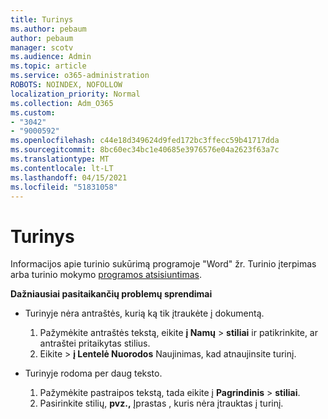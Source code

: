 ```yaml
---
title: Turinys
ms.author: pebaum
author: pebaum
manager: scotv
ms.audience: Admin
ms.topic: article
ms.service: o365-administration
ROBOTS: NOINDEX, NOFOLLOW
localization_priority: Normal
ms.collection: Adm_O365
ms.custom:
- "3042"
- "9000592"
ms.openlocfilehash: c44e18d349624d9fed172bc3ffecc59b41717dda
ms.sourcegitcommit: 8bc60ec34bc1e40685e3976576e04a2623f63a7c
ms.translationtype: MT
ms.contentlocale: lt-LT
ms.lasthandoff: 04/15/2021
ms.locfileid: "51831058"
---
```

# <a name="table-of-contents"></a>Turinys

Informacijos apie turinio sukūrimą programoje "Word" žr. Turinio įterpimas arba turinio mokymo [programos atsisiuntimas](https://go.microsoft.com/fwlink/?linkid=2065106). [](https://support.office.com/article/882e8564-0edb-435e-84b5-1d8552ccf0c0)

**Dažniausiai pasitaikančių problemų sprendimai**

- Turinyje nėra antraštės, kurią ką tik įtraukėte į dokumentą.
  1. Pažymėkite antraštės tekstą, eikite **į Namų**  >  **stiliai** ir patikrinkite, ar antraštei pritaikytas stilius.
  2. Eikite   >  **į Lentelė Nuorodos** Naujinimas, kad atnaujinsite turinį.

- Turinyje rodoma per daug teksto. 
  1. Pažymėkite pastraipos tekstą, tada eikite į **Pagrindinis**  >  **stiliai**.
  2. Pasirinkite stilių, **pvz.,** Įprastas , kuris nėra įtrauktas į turinį.